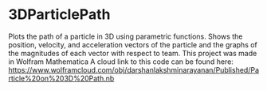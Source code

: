 # 3DParticlePath
Plots the path of a particle in 3D using parametric functions. Shows the position, velocity, and acceleration vectors of the particle and the graphs of the magnitudes of each vector with respect to team.
This project was made in Wolfram Mathematica
A cloud link to this code can be found here: https://www.wolframcloud.com/obj/darshanlakshminarayanan/Published/Particle%20on%203D%20Path.nb
